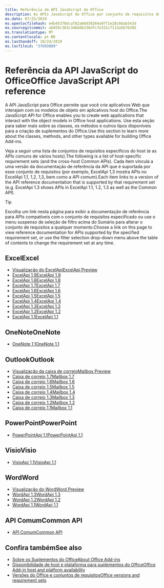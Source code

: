 ```yaml
---
title: Referência da API JavaScript do Office
description: As APIs JavaScript do Office por conjunto de requisitos de host
ms.date: 07/25/2019
ms.openlocfilehash: e4b45370dcaf82a60d39264a97f1e28c0dab543d
ms.sourcegitcommit: ab859c363c348ddb336dfc7e331cf113a5b76305
ms.translationtype: MT
ms.contentlocale: pt-BR
ms.lasthandoff: 10/24/2019
ms.locfileid: "37693889"
---
```

# <a name="office-javascript-api-reference"></a><span data-ttu-id="df917-103">Referência da API JavaScript do Office</span><span class="sxs-lookup"><span data-stu-id="df917-103">Office JavaScript API reference</span></span>

<span data-ttu-id="df917-104">A API JavaScript para Office permite que você crie aplicativos Web que interajam com os modelos de objeto em aplicativos host do Office.</span><span class="sxs-lookup"><span data-stu-id="df917-104">The JavaScript API for Office enables you to create web applications that interact with the object models in Office host applications.</span></span> <span data-ttu-id="df917-105">Use esta seção para saber mais sobre as classes, os métodos e outros tipos disponíveis para a criação de suplementos do Office.</span><span class="sxs-lookup"><span data-stu-id="df917-105">Use this section to learn more about the classes, methods, and other types available for building Office Add-ins.</span></span>

<span data-ttu-id="df917-106">Veja a seguir uma lista de conjuntos de requisitos específicos do host (e as APIs comuns de vários hosts).</span><span class="sxs-lookup"><span data-stu-id="df917-106">The following is a list of host-specific requirement sets (and the cross-host Common APIs).</span></span> <span data-ttu-id="df917-107">Cada item vincula a uma versão da documentação de referência da API que é suportada por esse conjunto de requisitos (por exemplo, ExcelApi 1,3 mostra APIs no ExcelApi 1,1, 1,2, 1,3, bem como a API comum).</span><span class="sxs-lookup"><span data-stu-id="df917-107">Each item links to a version of the API reference documentation that is supported by that requirement set (e.g. ExcelApi 1.3 shows APIs in ExcelApi 1.1, 1.2, 1.3 as well as the Common API).</span></span>

> [!TIP]
> <span data-ttu-id="df917-108">Escolha um link nesta página para exibir a documentação de referência para APIs compatíveis com o conjunto de requisitos especificado ou use o menu suspenso de seleção de filtro acima do Sumário para alterar o conjunto de requisitos a qualquer momento.</span><span class="sxs-lookup"><span data-stu-id="df917-108">Choose a link on this page to view reference documentation for APIs supported by the specified requirement set, or use the filter selection drop-down menu above the table of contents to change the requirement set at any time.</span></span>

## <a name="excel"></a><span data-ttu-id="df917-109">Excel</span><span class="sxs-lookup"><span data-stu-id="df917-109">Excel</span></span>

- [<span data-ttu-id="df917-110">Visualização do ExcelApi</span><span class="sxs-lookup"><span data-stu-id="df917-110">ExcelApi Preview</span></span>](/javascript/api/excel?view=excel-js-preview)
- [<span data-ttu-id="df917-111">ExcelApi 1.9</span><span class="sxs-lookup"><span data-stu-id="df917-111">ExcelApi 1.9</span></span>](/javascript/api/excel?view=excel-js-1.9)
- [<span data-ttu-id="df917-112">ExcelApi 1.8</span><span class="sxs-lookup"><span data-stu-id="df917-112">ExcelApi 1.8</span></span>](/javascript/api/excel?view=excel-js-1.8)
- [<span data-ttu-id="df917-113">ExcelApi 1.7</span><span class="sxs-lookup"><span data-stu-id="df917-113">ExcelApi 1.7</span></span>](/javascript/api/excel?view=excel-js-1.7)
- [<span data-ttu-id="df917-114">ExcelApi 1.6</span><span class="sxs-lookup"><span data-stu-id="df917-114">ExcelApi 1.6</span></span>](/javascript/api/excel?view=excel-js-1.6)
- [<span data-ttu-id="df917-115">ExcelApi 1.5</span><span class="sxs-lookup"><span data-stu-id="df917-115">ExcelApi 1.5</span></span>](/javascript/api/excel?view=excel-js-1.5)
- [<span data-ttu-id="df917-116">ExcelApi 1.4</span><span class="sxs-lookup"><span data-stu-id="df917-116">ExcelApi 1.4</span></span>](/javascript/api/excel?view=excel-js-1.4)
- [<span data-ttu-id="df917-117">ExcelApi 1.3</span><span class="sxs-lookup"><span data-stu-id="df917-117">ExcelApi 1.3</span></span>](/javascript/api/excel?view=excel-js-1.3)
- [<span data-ttu-id="df917-118">ExcelApi 1.2</span><span class="sxs-lookup"><span data-stu-id="df917-118">ExcelApi 1.2</span></span>](/javascript/api/excel?view=excel-js-1.2)
- [<span data-ttu-id="df917-119">ExcelApi 1.1</span><span class="sxs-lookup"><span data-stu-id="df917-119">ExcelApi 1.1</span></span>](/javascript/api/excel?view=excel-js-1.1)

## <a name="onenote"></a><span data-ttu-id="df917-120">OneNote</span><span class="sxs-lookup"><span data-stu-id="df917-120">OneNote</span></span>

- [<span data-ttu-id="df917-121">OneNote 1,1</span><span class="sxs-lookup"><span data-stu-id="df917-121">OneNote 1.1</span></span>](/javascript/api/onenote?view=onenote-js-1.1)

## <a name="outlook"></a><span data-ttu-id="df917-122">Outlook</span><span class="sxs-lookup"><span data-stu-id="df917-122">Outlook</span></span>

- [<span data-ttu-id="df917-123">Visualização da caixa de correio</span><span class="sxs-lookup"><span data-stu-id="df917-123">Mailbox Preview</span></span>](/javascript/api/outlook?view=outlook-js-preview)
- [<span data-ttu-id="df917-124">Caixa de correio 1.7</span><span class="sxs-lookup"><span data-stu-id="df917-124">Mailbox 1.7</span></span>](/javascript/api/outlook?view=outlook-js-1.7)
- [<span data-ttu-id="df917-125">Caixa de correio 1.6</span><span class="sxs-lookup"><span data-stu-id="df917-125">Mailbox 1.6</span></span>](/javascript/api/outlook?view=outlook-js-1.6)
- [<span data-ttu-id="df917-126">Caixa de correio 1.5</span><span class="sxs-lookup"><span data-stu-id="df917-126">Mailbox 1.5</span></span>](/javascript/api/outlook?view=outlook-js-1.5)
- [<span data-ttu-id="df917-127"> Caixa de correio 1.4</span><span class="sxs-lookup"><span data-stu-id="df917-127">Mailbox 1.4</span></span>](/javascript/api/outlook?view=outlook-js-1.4)
- [<span data-ttu-id="df917-128"> Caixa de correio 1.3</span><span class="sxs-lookup"><span data-stu-id="df917-128">Mailbox 1.3</span></span>](/javascript/api/outlook?view=outlook-js-1.3)
- [<span data-ttu-id="df917-129">Caixa de correio 1.2</span><span class="sxs-lookup"><span data-stu-id="df917-129">Mailbox 1.2</span></span>](/javascript/api/outlook?view=outlook-js-1.2)
- [<span data-ttu-id="df917-130"> Caixa de correio 1.1</span><span class="sxs-lookup"><span data-stu-id="df917-130">Mailbox 1.1</span></span>](/javascript/api/outlook?view=outlook-js-1.1)

## <a name="powerpoint"></a><span data-ttu-id="df917-131">PowerPoint</span><span class="sxs-lookup"><span data-stu-id="df917-131">PowerPoint</span></span>

- [<span data-ttu-id="df917-132">PowerPointApi 1.1</span><span class="sxs-lookup"><span data-stu-id="df917-132">PowerPointApi 1.1</span></span>](/javascript/api/powerpoint?view=powerpoint-js-1.1)

## <a name="visio"></a><span data-ttu-id="df917-133">Visio</span><span class="sxs-lookup"><span data-stu-id="df917-133">Visio</span></span>

- [<span data-ttu-id="df917-134">VisioApi 1,1</span><span class="sxs-lookup"><span data-stu-id="df917-134">VisioApi 1.1</span></span>](/javascript/api/visio?view=visio-js-1.1)

## <a name="word"></a><span data-ttu-id="df917-135">Word</span><span class="sxs-lookup"><span data-stu-id="df917-135">Word</span></span>

- [<span data-ttu-id="df917-136">Visualização do Word</span><span class="sxs-lookup"><span data-stu-id="df917-136">Word Preview</span></span>](/javascript/api/word?view=word-js-preview)
- [<span data-ttu-id="df917-137">WordApi 1.3</span><span class="sxs-lookup"><span data-stu-id="df917-137">WordApi 1.3</span></span>](/javascript/api/word?view=word-js-1.3)
- [<span data-ttu-id="df917-138">WordApi 1.2</span><span class="sxs-lookup"><span data-stu-id="df917-138">WordApi 1.2</span></span>](/javascript/api/word?view=word-js-1.2)
- [<span data-ttu-id="df917-139">WordApi 1.1</span><span class="sxs-lookup"><span data-stu-id="df917-139">WordApi 1.1</span></span>](/javascript/api/word?view=word-js-1.1)

## <a name="common-api"></a><span data-ttu-id="df917-140">API Comum</span><span class="sxs-lookup"><span data-stu-id="df917-140">Common API</span></span>

- [<span data-ttu-id="df917-141">API Comum</span><span class="sxs-lookup"><span data-stu-id="df917-141">Common API</span></span>](/javascript/api/office?view=common-js)

## <a name="see-also"></a><span data-ttu-id="df917-142">Confira também</span><span class="sxs-lookup"><span data-stu-id="df917-142">See also</span></span>

- [<span data-ttu-id="df917-143">Sobre os Suplementos do Office</span><span class="sxs-lookup"><span data-stu-id="df917-143">About Office Add-ins</span></span>](/office/dev/add-ins/overview)
- [<span data-ttu-id="df917-144">Disponibilidade de host e plataforma para suplementos do Office</span><span class="sxs-lookup"><span data-stu-id="df917-144">Office Add-in host and platform availability</span></span>](/office/dev/add-ins/overview/office-add-in-availability)
- [<span data-ttu-id="df917-145">Versões do Office e conjuntos de requisitos</span><span class="sxs-lookup"><span data-stu-id="df917-145">Office versions and requirement sets</span></span>](/office/dev/add-ins/develop/office-versions-and-requirement-sets)
